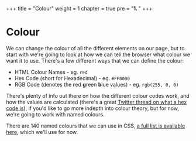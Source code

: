 +++
title = "Colour"
weight = 1
chapter = true
pre = "<b>1. </b>"
+++

# Colour

We can change the colour of all the different elements on our page, but to start with we're going to look at how we can tell the browser what colour we want it to use. There's a few different ways that we can define the colour:

- HTML Colour Names - eg. `red`
- Hex Code (short for Hexadecimal) - eg. `#FF0000`
- RGB Code (denotes the **r**ed **g**reen **b**lue values) - eg. `rgb(255, 0, 0)`

There's plenty of info out there on how the different colour codes work, and how the values are calculated (there's a great [Twitter thread on what a hex code is](https://twitter.com/CoreyGinnivan/status/1179966255324729345)), if you'd like to go more indepth into colour theory, but for now, we're going to work with named colours.

There are 140 named colours that we can use in CSS, [a full list is available here](https://htmlcolorcodes.com/color-names/), which we'll use for now.

